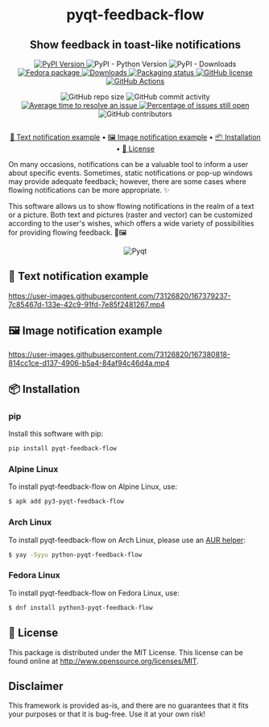 <h1 align="center">
    pyqt-feedback-flow
</h1>

<h2 align="center">
    Show feedback in toast-like notifications
</h2>

<p align="center">
    <a href="https://pypi.python.org/pypi/pyqt-feedback-flow">
        <img alt="PyPI Version" src="https://img.shields.io/pypi/v/pyqt-feedback-flow.svg" />
    </a>
    <img alt="PyPI - Python Version" src="https://img.shields.io/pypi/pyversions/pyqt-feedback-flow.svg" />
    <img alt="PyPI - Downloads" src="https://img.shields.io/pypi/dm/pyqt-feedback-flow.svg">
    <a href="https://src.fedoraproject.org/rpms/python-pyqt-feedback-flow">
        <img alt="Fedora package" src="https://img.shields.io/fedora/v/python3-pyqt-feedback-flow?color=blue&label=Fedora%20Linux&logo=fedora">
    </a>
    <a href="https://pepy.tech/project/pyqt-feedback-flow">
        <img alt="Downloads" src="https://pepy.tech/badge/pyqt-feedback-flow" />
    </a>
    <a href="https://repology.org/project/python:pyqt-feedback-flow/versions">
        <img alt="Packaging status" src="https://repology.org/badge/tiny-repos/python:pyqt-feedback-flow.svg" />
    </a>
    <a href="https://github.com/firefly-cpp/pyqt-feedback-flow/blob/master/LICENSE">
        <img alt="GitHub license" src="https://img.shields.io/github/license/firefly-cpp/pyqt-feedback-flow.svg" />
    </a>
    <a href="https://github.com/firefly-cpp/pyqt-feedback-flow/actions/workflows/python-app.yml">
        <img alt="GitHub Actions" src="https://github.com/firefly-cpp/pyqt-feedback-flow/actions/workflows/python-app.yml/badge.svg">
    </a>
</p>

<p align="center">
    <img alt="GitHub repo size" src="https://img.shields.io/github/repo-size/firefly-cpp/pyqt-feedback-flow" />
    <img alt="GitHub commit activity" src="https://img.shields.io/github/commit-activity/w/firefly-cpp/pyqt-feedback-flow.svg" />
    <a href='http://isitmaintained.com/project/firefly-cpp/pyqt-feedback-flow "Average time to resolve an issue"'>
        <img alt="Average time to resolve an issue" src="http://isitmaintained.com/badge/resolution/firefly-cpp/pyqt-feedback-flow.svg" />
    </a>
    <a href='http://isitmaintained.com/project/firefly-cpp/pyqt-feedback-flow "Percentage of issues still open"'>
        <img alt="Percentage of issues still open" src="http://isitmaintained.com/badge/open/firefly-cpp/pyqt-feedback-flow.svg" />
    </a>
    <img alt="GitHub contributors" src="https://img.shields.io/github/contributors/firefly-cpp/pyqt-feedback-flow.svg">
</p>

<p align="center">
    <a href="https://doi.org/10.5281/zenodo.10431480">
        <img alt=""DOI src="https://zenodo.org/badge/DOI/10.5281/zenodo.10431480.svg" />
    </a>
</p>

<p align="center">
    <a href="#-text-notification-example">📜 Text notification example</a> •
    <a href="#️-image-notification-example">🖼️ Image notification example</a> •
    <a href="#-installation">📦 Installation</a> •
    <a href="#-license">🔑 License</a>
</p>

On many occasions, notifications can be a valuable tool to inform a user about specific events. Sometimes, static notifications or pop-up windows may provide adequate feedback; however, there are some cases where flowing notifications can be more appropriate. ✨

This software allows us to show flowing notifications in the realm of a text or a picture. Both text and pictures (raster and vector) can be customized according to the user's wishes, which offers a wide variety of possibilities for providing flowing feedback. 💬🖼️

<p align="center">
    <img alt="Pyqt" src="https://user-images.githubusercontent.com/73126820/167383927-6fe17311-4e80-42fc-a0ef-1494b4c58762.png">
</p>

## 📜 Text notification example
https://user-images.githubusercontent.com/73126820/167379237-7c85467d-133e-42c9-91fd-7e85f2481267.mp4

## 🖼️ Image notification example
https://user-images.githubusercontent.com/73126820/167380818-814cc1ce-d137-4906-b5a4-84af94c46d4a.mp4

## 📦 Installation

### pip

Install this software with pip:

```sh
pip install pyqt-feedback-flow
```

### Alpine Linux

To install pyqt-feedback-flow on Alpine Linux, use:

```sh
$ apk add py3-pyqt-feedback-flow
```

### Arch Linux

To install pyqt-feedback-flow on Arch Linux, please use an [AUR helper](https://wiki.archlinux.org/title/AUR_helpers):

```sh
$ yay -Syyu python-pyqt-feedback-flow
```

### Fedora Linux

To install pyqt-feedback-flow on Fedora Linux, use:

```sh
$ dnf install python3-pyqt-feedback-flow
```

## 🔑 License

This package is distributed under the MIT License. This license can be found online at <http://www.opensource.org/licenses/MIT>.

## Disclaimer

This framework is provided as-is, and there are no guarantees that it fits your purposes or that it is bug-free. Use it at your own risk!
